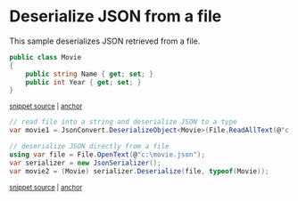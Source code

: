 # Deserialize JSON from a file

This sample deserializes JSON retrieved from a file.

<!-- snippet: DeserializeWithJsonSerializerFromFileTypes -->
<a id='snippet-deserializewithjsonserializerfromfiletypes'></a>
```cs
public class Movie
{
    public string Name { get; set; }
    public int Year { get; set; }
}
```
<sup><a href='/src/Tests/Documentation/Samples/Serializer/DeserializeWithJsonSerializerFromFile.cs#L7-L15' title='Snippet source file'>snippet source</a> | <a href='#snippet-deserializewithjsonserializerfromfiletypes' title='Start of snippet'>anchor</a></sup>
<!-- endSnippet -->

<!-- snippet: DeserializeWithJsonSerializerFromFileUsage -->
<a id='snippet-deserializewithjsonserializerfromfileusage'></a>
```cs
// read file into a string and deserialize JSON to a type
var movie1 = JsonConvert.DeserializeObject<Movie>(File.ReadAllText(@"c:\movie.json"));

// deserialize JSON directly from a file
using var file = File.OpenText(@"c:\movie.json");
var serializer = new JsonSerializer();
var movie2 = (Movie) serializer.Deserialize(file, typeof(Movie));
```
<sup><a href='/src/Tests/Documentation/Samples/Serializer/DeserializeWithJsonSerializerFromFile.cs#L20-L30' title='Snippet source file'>snippet source</a> | <a href='#snippet-deserializewithjsonserializerfromfileusage' title='Start of snippet'>anchor</a></sup>
<!-- endSnippet -->
